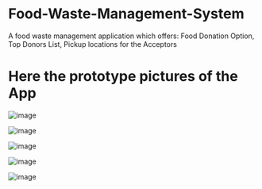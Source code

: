 # Food-Waste-Management-System

A food waste management application which offers: 
  Food Donation Option, Top Donors List, Pickup locations for the Acceptors
  
# Here the prototype pictures of the App

![image](https://github.com/AksharNC/EcoEats/assets/111138278/bd7e247f-d78c-403a-a7d1-f4f9173cab18)

![image](https://github.com/AksharNC/EcoEats/assets/111138278/90b0ae93-b926-4386-834f-4b9811d0e2f0)

![image](https://github.com/AksharNC/EcoEats/assets/111138278/25423c6f-c579-4653-b0c6-a108f50cc19e)

![image](https://github.com/AksharNC/EcoEats/assets/111138278/caf40fba-cd0f-4b93-a6b1-12da3523ec4b)

![image](https://github.com/AksharNC/EcoEats/assets/111138278/c06c277a-ba1b-4db0-8856-2f2ea3710007)
